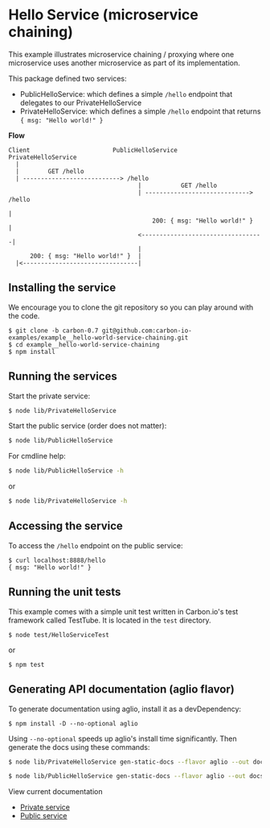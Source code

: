 # Hello Service (microservice chaining)

This example illustrates microservice chaining / proxying where one microservice uses another 
microservice as part of its implementation. 

This package defined two services:

* PublicHelloService: which defines a simple ```/hello``` endpoint that delegates to our PrivateHelloService
* PrivateHelloService: which defines a simple ```/hello``` endpoint that returns ```{ msg: "Hello world!" }```

**Flow**

```
Client                       PublicHelloService                 PrivateHelloService
  |                          
  |        GET /hello            
  | ---------------------------> /hello
                                    |           GET /hello
                                    | -----------------------------> /hello
                                                                       |
                                        200: { msg: "Hello world!" }   |
                                    <----------------------------------|
                                    |
      200: { msg: "Hello world!" }  |
  |<--------------------------------|
```

## Installing the service

We encourage you to clone the git repository so you can play around
with the code. 

```
$ git clone -b carbon-0.7 git@github.com:carbon-io-examples/example__hello-world-service-chaining.git
$ cd example__hello-world-service-chaining
$ npm install
```

## Running the services

Start the private service:

```sh
$ node lib/PrivateHelloService
```

Start the public service (order does not matter):

```sh
$ node lib/PublicHelloService
```

For cmdline help:

```sh
$ node lib/PublicHelloService -h
```

or 

```sh
$ node lib/PrivateHelloService -h
```

## Accessing the service

To access the ```/hello``` endpoint on the public service:

```
$ curl localhost:8888/hello 
{ msg: "Hello world!" }
```

## Running the unit tests

This example comes with a simple unit test written in Carbon.io's test framework called TestTube. It is located in the ```test``` directory. 

```
$ node test/HelloServiceTest
```

or 

```
$ npm test
```

## Generating API documentation (aglio flavor)

To generate documentation using aglio, install it as a devDependency:

```
$ npm install -D --no-optional aglio
```

Using `--no-optional` speeds up aglio's install time significantly. Then generate the docs using these commands:

```sh
$ node lib/PrivateHelloService gen-static-docs --flavor aglio --out docs/private-api.html
```

```sh
$ node lib/PublicHelloService gen-static-docs --flavor aglio --out docs/public-api.html
```

View current documentation
* [Private service](
http://htmlpreview.github.io/?https://raw.githubusercontent.com/carbon-io-examples/example__hello-world-service-chaining/blob/carbon-0.7/docs/private-api.html)
* [Public service](
http://htmlpreview.github.io/?https://raw.githubusercontent.com/carbon-io-examples/example__hello-world-service-chaining/blob/carbon-0.7/docs/public-api.html)
